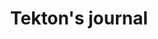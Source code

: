 ---
layout: item
title: Tekton's journal
item-id: 20890
datatable: true
id: 20890
name: "Tekton's journal"
members: true
lowalch: 0
highalch: 0
examine: "Scrawled jottings of a diminished mind."
monsters:
  - id: 7541
    name: "Tekton"
    members: true
    combat_level: 0
    wiki_url: "https://oldschool.runescape.wiki/w/Tekton#Normal"
    drops:
      - quantity: "1"
        rarity: 1
        drop_requirements: null
  - id: 7543
    name: "Tekton (enraged)"
    members: true
    combat_level: 0
    wiki_url: "https://oldschool.runescape.wiki/w/Tekton#Enraged"
    drops:
      - quantity: "1"
        rarity: 1
        drop_requirements: null
---